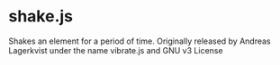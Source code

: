 # shake.js
Shakes an element for a period of time. Originally released by Andreas Lagerkvist under the name vibrate.js and GNU v3 License
